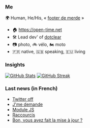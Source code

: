### Me

🌍 Human, He/His, « [footer de merde](https://open-time.net/post/2013/07/17/La-veritable-histoire-du-Footer-de-merde-) » 
* 🏠 https://open-time.net 
* 🛠️ Lead dev' of [dotclear](https://git.dotclear.org/dev/dotclear)
* 📷 photo, 🚲 vélo, 🏍️ moto 
* 🇫🇷 native, 🇬🇧 speaking, 🇪🇺 living

### Insights

[![GitHub Stats](https://github-readme-stats.vercel.app/api?username=franck-paul)](https://github.com/franck-paul)
[![GitHub Streak](https://github-readme-streak-stats.herokuapp.com?user=franck-paul)](https://git.io/streak-stats)

### Last news (in French)

<!-- BLOG-POST-LIST:START -->
- [Twitter off](https://open-time.net/post/2023/01/24/Twitter-off)
- [J&#39;me demande](https://open-time.net/post/2023/01/23/J-me-demande)
- [Module JS](https://open-time.net/post/2023/01/22/Module-JS)
- [Raccourcis](https://open-time.net/post/2023/01/21/Raccourcis)
- [Bon, vous avez fait la mise à jour ?](https://open-time.net/post/2023/01/20/Bon-vous-avez-fait-la-mise-a-jour)
<!-- BLOG-POST-LIST:END -->
